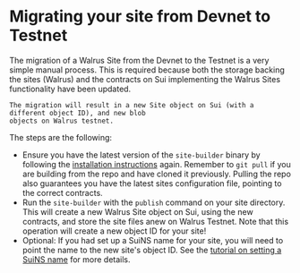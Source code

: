 # Migrating your site from Devnet to Testnet

The migration of a Walrus Site from the Devnet to the Testnet is a very simple manual process.
This is required because both the storage backing the sites (Walrus) and the contracts on Sui
implementing the Walrus Sites functionality have been updated.

``` admonish tip
The migration will result in a new Site object on Sui (with a different object ID), and new blob
objects on Walrus testnet.
```

The steps are the following:

- Ensure you have the latest version of the `site-builder` binary by following the [installation
  instructions](./tutorial-install.md) again. Remember to `git pull` if you are building from the
  repo and have cloned it previously. Pulling the repo also guarantees you have the latest
  sites configuration file, pointing to the correct contracts.
- Run the `site-builder` with the `publish` command on your site directory. This will create a new
  Walrus Site object on Sui, using the new contracts, and store the site files anew on Walrus
  Testnet. Note that this operation will create a new object ID for your site!
- Optional: If you had set up a SuiNS name for your site, you will need to point the name to the new
  site's object ID. See the [tutorial on setting a SuiNS name](./tutorial-suins.md) for more
  details.

